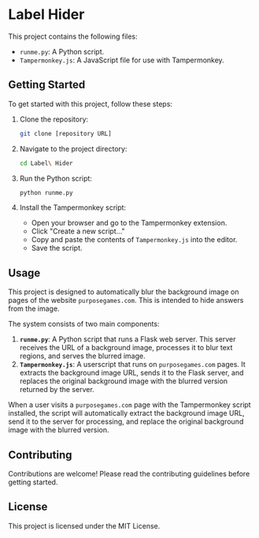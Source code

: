 # Label Hider

This project contains the following files:

- `runme.py`: A Python script.
- `Tampermonkey.js`: A JavaScript file for use with Tampermonkey.

## Getting Started

To get started with this project, follow these steps:

1. Clone the repository:
   ```bash
   git clone [repository URL]
   ```

2. Navigate to the project directory:
   ```bash
   cd Label\ Hider
   ```

3. Run the Python script:
   ```bash
   python runme.py
   ```

4. Install the Tampermonkey script:
   - Open your browser and go to the Tampermonkey extension.
   - Click "Create a new script..."
   - Copy and paste the contents of `Tampermonkey.js` into the editor.
   - Save the script.

## Usage

This project is designed to automatically blur the background image on pages of the website `purposegames.com`. This is intended to hide answers from the image.

The system consists of two main components:

1. **`runme.py`**: A Python script that runs a Flask web server. This server receives the URL of a background image, processes it to blur text regions, and serves the blurred image.
2. **`Tampermonkey.js`**: A userscript that runs on `purposegames.com` pages. It extracts the background image URL, sends it to the Flask server, and replaces the original background image with the blurred version returned by the server.

When a user visits a `purposegames.com` page with the Tampermonkey script installed, the script will automatically extract the background image URL, send it to the server for processing, and replace the original background image with the blurred version.

## Contributing

Contributions are welcome! Please read the contributing guidelines before getting started.

## License

This project is licensed under the MIT License.
